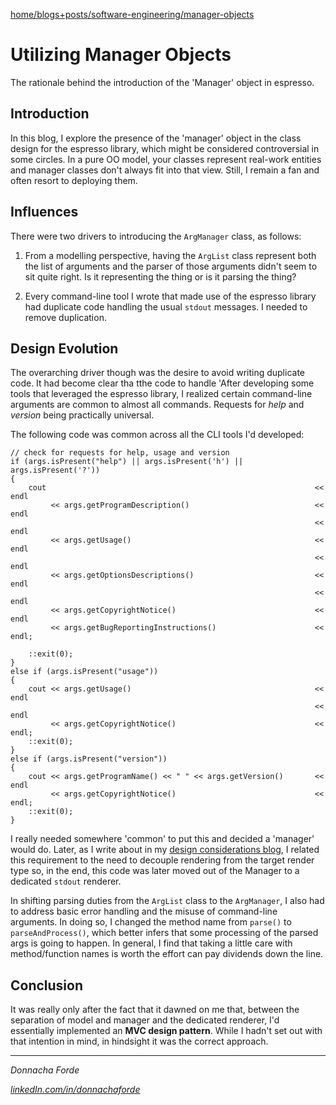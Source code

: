 [home/](../../../)[blogs+posts/](../../)[software-engineering/](../)[manager-objects](./manager-objects)

# Utilizing Manager Objects
The rationale behind the introduction of the 'Manager' object in espresso.   


## Introduction

In this blog, I explore the presence of the 'manager' object in the class design for the espresso library, which might be considered controversial in some circles. In a pure OO model, your classes represent real-work entities and manager classes don't always fit into that view. Still, I remain a fan and often resort to deploying them. 



## Influences

There were two drivers to introducing the `ArgManager` class, as follows:

1. From a modelling perspective, having the `ArgList` class represent both the list of arguments and the parser of those arguments didn't seem to sit quite right. Is it representing the thing or is it parsing the thing?

2. Every command-line tool I wrote that made use of the espresso library had duplicate code handling the usual `stdout` messages. I needed to remove duplication. 




## Design Evolution

The overarching driver though was the desire to avoid writing duplicate code. It had become clear tha tthe code to handle 'After developing some tools that leveraged the espresso library, I realized certain command-line arguments are common to almost all commands. Requests for _help_ and _version_ being practically universal. 


The following code was common across all the CLI tools I'd developed:

	// check for requests for help, usage and version
	if (args.isPresent("help") || args.isPresent('h') || args.isPresent('?'))
	{
		cout															<< endl
			 << args.getProgramDescription()							<< endl
																		<< endl 
			 << args.getUsage()											<< endl
																		<< endl 
			 << args.getOptionsDescriptions()							<< endl
																		<< endl
			 << args.getCopyrightNotice()								<< endl
			 << args.getBugReportingInstructions()						<< endl;

		::exit(0);
	}
	else if (args.isPresent("usage"))
	{
		cout << args.getUsage()											<< endl
																		<< endl 
			 << args.getCopyrightNotice()								<< endl;
		::exit(0);
	}
	else if (args.isPresent("version"))
	{
		cout << args.getProgramName() << " " << args.getVersion()		<< endl 
			 << args.getCopyrightNotice()								<< endl;
		::exit(0);
	}


I really needed somewhere 'common' to put this and decided a 'manager' would do. Later, as I write about in my [design considerations blog](./design-considerations), I related this requirement to the need to decouple rendering from the target render type so, in the end, this code was later moved out of the Manager to a dedicated `stdout` renderer. 


In shifting parsing duties from the `ArgList` class to the `ArgManager`, I also had to address basic error handling and the misuse of command-line arguments. In doing so, I changed the method name from `parse()` to `parseAndProcess()`, which better infers that some processing of the parsed args is going to happen. In general, I find that taking a little care with method/function names is worth the effort can pay dividends down the line. 


## Conclusion
It was really only after the fact that it dawned on me that, between the separation of model and manager and the dedicated renderer, I'd essentially implemented an __MVC design pattern__. While I hadn't set out with that intention in mind, in hindsight it was the correct approach. 


***
_Donnacha Forde_

_[linkedIn.com/in/donnachaforde](https://www.linkedin.com/in/donnachaforde)_

